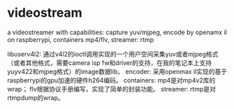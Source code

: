 # videostream
a videostreamer with capabilities: capture yuv/mjpeg, encode by openamx il on raspberrypi, containers mp4/flv, streamer: rtmp 

libuserv4l2:
通过v4l2的ioctl调用实现的一个用户空间采集yuv或者mjpeg格式（或者其他格式，需要camera isp fw和driver的支持，在我的笔记本上支持yuyv422和mjpeg格式）的image数据lib。
encoder:
采用openmax il实现的基于raspberrypi的gpu加速的硬件h264编码。
containers:
mp4是对mp4v2库的wrap；
flv根据协议手册编写，实现了简单的封装功能。
streamer:
rtmp是对rtmpdump的wrap。
